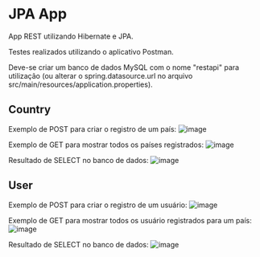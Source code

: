 # JPA App

App REST utilizando Hibernate e JPA.

Testes realizados utilizando o aplicativo Postman.

Deve-se criar um banco de dados MySQL com o nome "restapi" para utilização (ou alterar o spring.datasource.url no arquivo src/main/resources/application.properties).

## Country

Exemplo de POST para criar o registro de um país:
![image](https://user-images.githubusercontent.com/12296364/40627188-dc391978-6293-11e8-996a-f310f6b9fdae.jpg)

Exemplo de GET para mostrar todos os países registrados:
![image](https://user-images.githubusercontent.com/12296364/40627415-45cb984c-6295-11e8-9fe9-92433544b1ec.jpg)

Resultado de SELECT no banco de dados:
![image](https://user-images.githubusercontent.com/12296364/40627425-56977574-6295-11e8-86c8-cd7d3ac48123.jpg)

## User

Exemplo de POST para criar o registro de um usuário:
![image](https://user-images.githubusercontent.com/12296364/40627431-64cd52f8-6295-11e8-9652-19086b2e0b5b.jpg)

Exemplo de GET para mostrar todos os usuário registrados para um país:
![image](https://user-images.githubusercontent.com/12296364/40627442-6f7d71e2-6295-11e8-8111-881ce41371fc.jpg)

Resultado de SELECT no banco de dados:
![image](https://user-images.githubusercontent.com/12296364/40627450-78554132-6295-11e8-96c1-eda450b787fa.jpg)